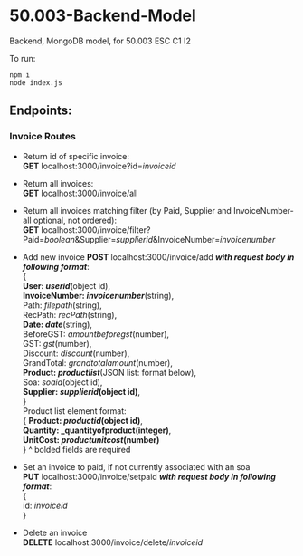 # 50.003-Backend-Model
Backend, MongoDB model, for 50.003 ESC C1 I2

To run:<br />
```
npm i
node index.js
```

## Endpoints:
### Invoice Routes
+ Return id of specific invoice:<br/>
**GET** localhost:3000/invoice?id=*invoiceid*

+ Return all invoices:<br/>
**GET** localhost:3000/invoice/all

+ Return all invoices matching filter (by Paid, Supplier and InvoiceNumber- all optional, not ordered):<br/>
**GET** localhost:3000/invoice/filter?Paid=*boolean*&Supplier=*supplierid*&InvoiceNumber=*invoicenumber*

+ Add new invoice
**POST** localhost:3000/invoice/add **_with request body in following format_**:<br/>
{<br/>
    **User: _userid_**(object id),<br/>
    **InvoiceNumber: _invoicenumber_**(string),<br/>
    Path: _filepath_(string),<br/>
    RecPath: _recPath_(string),<br/>
    **Date: _date_**(string),<br/>
    BeforeGST: _amountbeforegst_(number),<br/>
    GST: _gst_(number),<br/>
    Discount: _discount_(number),<br/>
    GrandTotal: _grandtotalamount_(number),<br/>
    **Product: _productlist_**(JSON list: format below),<br/>
    Soa: _soaid_(object id),<br/>
    **Supplier: _supplierid_(object id)**,<br/>
}<br/>
Product list element format:<br />
{
    **Product: _productid_(object id)**,<br/>
    **Quantity: _quantityofproduct(integer)**,<br/>
    **UnitCost: _productunitcost_(number)**<br/>
}
^ bolded fields are required

+ Set an invoice to paid, if not currently associated with an soa<br/>
**PUT** localhost:3000/invoice/setpaid **_with request body in following format_**:<br />
{<br/>
    id: _invoiceid_<br/>
}

+ Delete an invoice<br/>
**DELETE** localhost:3000/invoice/delete/_invoiceid_



